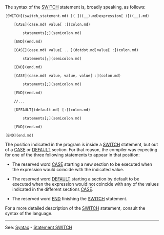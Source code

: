 The syntax of the [SWITCH](switch_statement.md) statement is, broadly speaking, as follows:

    [SWITCH](switch_statement.md) [( ]((__).md)expression[ )]((__).md)

        [CASE](case.md) value[ :](colon.md)

            statements[;](semicolon.md)

        [END](end.md)

        [CASE](case.md) value[ .. ](dotdot.md)value[ :](colon.md)

            statements[;](semicolon.md)

        [END](end.md)

        [CASE](case.md) value, value, value[ :](colon.md)

            statements[;](semicolon.md)

        [END](end.md)

        //...

        [DEFAULT](default.md) [:](colon.md)

            statements[;](semicolon.md)

        [END](end.md)

    [END](end.md)

The position indicated in the program is inside a [SWITCH](switch_statement.md) statement,
but out of a [CASE](case.md) or [DEFAULT](default.md) section. For that reason, the compiler was expecting for one of the three following statements to appear in that position:

- The reserved word [CASE](case.md) starting a new section to be executed
when the expression would coincide with the indicated value.

- The reserved word [DEFAULT](default.md) starting a section by default to be executed when the expression would not coincide with any of the values
indicated in the different sections [CASE](case.md).

- The reserved word [END](end.md) finishing the [SWITCH](switch_statement.md) statement.

For a more detailed description of the [SWITCH](switch_statement.md) statement,
consult the syntax of the language.

---------------------------------------
See: [Syntax](syntax_of_a_programdot.md) - [Statement SWITCH](switch_statement.md)

